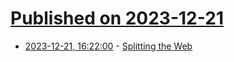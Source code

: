 # [Published on 2023-12-21](index.md)

* [2023-12-21, 16:22:00](https://soylentnews.org/article.pl?sid=23/12/20/063225&from=rss) - [Splitting the Web](https://soylentnews.org/article.pl?sid=23/12/20/063225&from=rss)
